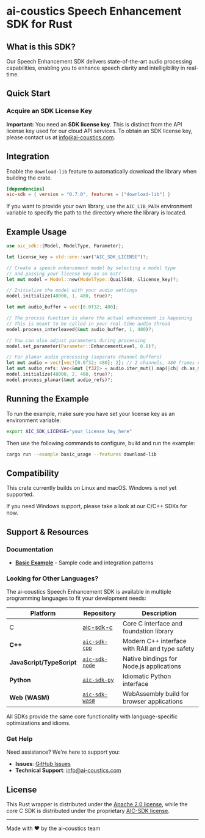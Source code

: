 # ai-coustics Speech Enhancement SDK for Rust

## What is this SDK?

Our Speech Enhancement SDK delivers state-of-the-art audio processing capabilities, enabling you to enhance speech clarity and intelligibility in real-time.

## Quick Start

### Acquire an SDK License Key

**Important:** You need an **SDK license key**. This is distinct from the API license key used for our cloud API services. To obtain an SDK license key, please contact us at [info@ai-coustics.com](mailto:info@ai-coustics.com).

## Integration

Enable the `download-lib` feature to automatically download the library when building the crate.

```toml
[dependencies]
aic-sdk = { version = "0.7.0", features = ["download-lib"] }
```

If you want to provide your own library, use the `AIC_LIB_PATH` environment variable to specify the path
to the directory where the library is located.

## Example Usage

```rust
use aic_sdk::{Model, ModelType, Parameter};

let license_key = std::env::var("AIC_SDK_LICENSE")?;

// Create a speech enhancement model by selecting a model type
// and passing your license key as an &str
let mut model = Model::new(ModelType::QuailS48, &license_key)?;

// Initialize the model with your audio settings
model.initialize(48000, 1, 480, true)?;

let mut audio_buffer = vec![0.0f32; 480];

// The process function is where the actual enhancement is happening
// This is meant to be called in your real-time audio thread
model.process_interleaved(&mut audio_buffer, 1, 480)?;

// You can also adjust parameters during processing
model.set_parameter(Parameter::EnhancementLevel, 0.8)?;

// For planar audio processing (separate channel buffers)
let mut audio = vec![vec![0.0f32; 480]; 2]; // 2 channels, 480 frames each
let mut audio_refs: Vec<&mut [f32]> = audio.iter_mut().map(|ch| ch.as_mut_slice()).collect();
model.initialize(48000, 2, 480, true)?;
model.process_planar(&mut audio_refs)?;
```

## Running the Example

To run the example, make sure you have set your license key as an environment variable:

```bash
export AIC_SDK_LICENSE="your_license_key_here"
```

Then use the following commands to configure, build and run the example:

```sh
cargo run --example basic_usage --features download-lib
```

## Compatibility

This crate currently builds on Linux and macOS. Windows is not yet supported.

If you need Windows support, please take a look at our C/C++ SDKs for now.

## Support & Resources

### Documentation
- **[Basic Example](examples/basic_usage.rs)** - Sample code and integration patterns

### Looking for Other Languages?
The ai-coustics Speech Enhancement SDK is available in multiple programming languages to fit your development needs:

| Platform | Repository | Description |
|----------|------------|-------------|
| C | [aic-sdk-c](https://github.com/ai-coustics/aic-sdk-c) | Core C interface and foundation library |
| **C++** | [`aic-sdk-cpp`](https://github.com/ai-coustics/aic-sdk-cpp) | Modern C++ interface with RAII and type safety |
| **JavaScript/TypeScript** | [`aic-sdk-node`](https://github.com/ai-coustics/aic-sdk-node) | Native bindings for Node.js applications |
| **Python** | [`aic-sdk-py`](https://github.com/ai-coustics/aic-sdk-py) | Idiomatic Python interface |
| **Web (WASM)** | [`aic-sdk-wasm`](https://github.com/ai-coustics/aic-sdk-wasm) | WebAssembly build for browser applications |

All SDKs provide the same core functionality with language-specific optimizations and idioms.

### Get Help
Need assistance? We're here to support you:
- **Issues**: [GitHub Issues](https://github.com/ai-coustics/aic-sdk-rs/issues)
- **Technical Support**: [info@ai-coustics.com](mailto:info@ai-coustics.com)

## License
This Rust wrapper is distributed under the [Apache 2.0 license](LICENSE), while the core C SDK is distributed under the proprietary [AIC-SDK license](LICENSE.AIC-SDK).

---

Made with ❤️ by the ai-coustics team
